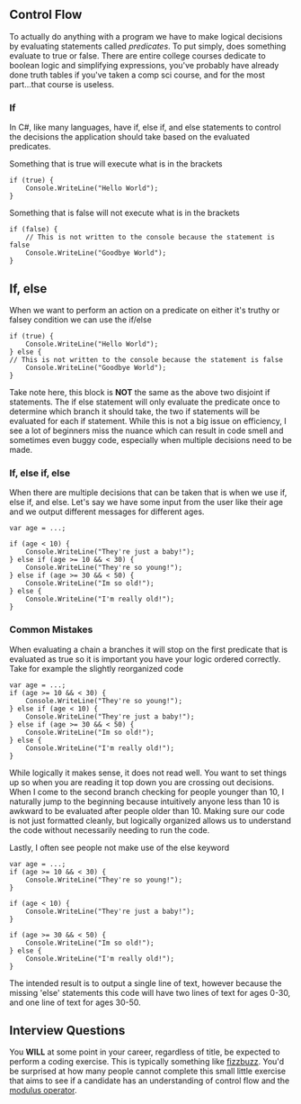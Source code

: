 ## Control Flow
To actually do anything with a program we have to make logical decisions by evaluating statements called _predicates_. 
To put simply, does something evaluate to true or false. 
There are entire college courses dedicate to boolean logic and simplifying expressions, you've probably have already done truth tables if you've taken a comp sci course, and for the most part...that course is useless.


### If
In C#, like many languages, have if, else if, and else statements to control the decisions the application should take based on the evaluated predicates.

Something that is true will execute what is in the brackets
```
if (true) {
    Console.WriteLine("Hello World");
}
```

Something that is false will not execute what is in the brackets
```
if (false) {
    // This is not written to the console because the statement is false
    Console.WriteLine("Goodbye World");
}
```

## If, else
When we want to perform an action on a predicate on either it's truthy or falsey condition we can use the if/else

```
if (true) {
    Console.WriteLine("Hello World");
} else {
// This is not written to the console because the statement is false
    Console.WriteLine("Goodbye World");
}
```
Take note here, this block is **NOT** the same as the above two disjoint if statements. 
The if else statement will only evaluate the predicate once to determine which branch it should take, the two if statements will be evaluated for each if statement. 
While this is not a big issue on efficiency, I see a lot of beginners miss the nuance which can result in code smell and sometimes even buggy code, especially when multiple decisions need to be made.

### If, else if, else
When there are multiple decisions that can be taken that is when we use if, else if, and else. Let's say we have some input from the user like their age and we output different messages for different ages.

```
var age = ...;

if (age < 10) {
    Console.WriteLine("They're just a baby!");
} else if (age >= 10 && < 30) {
    Console.WriteLine("They're so young!");
} else if (age >= 30 && < 50) {
    Console.WriteLine("Im so old!");
} else {
    Console.WriteLine("I'm really old!");
}

```

### Common Mistakes
When evaluating a chain a branches it will stop on the first predicate that is evaluated as true so it is important you have your logic ordered correctly. Take for example the slightly reorganized code
```
var age = ...;
if (age >= 10 && < 30) {
    Console.WriteLine("They're so young!");
} else if (age < 10) {
    Console.WriteLine("They're just a baby!");
} else if (age >= 30 && < 50) {
    Console.WriteLine("Im so old!");
} else {
    Console.WriteLine("I'm really old!");
}
```
While logically it makes sense, it does not read well. You want to set things up so when you are reading it top down you are crossing out decisions. 
When I come to the second branch checking for people younger than 10, I naturally jump to the beginning because intuitively anyone less than 10 is awkward to be evaluated after people older than 10.
Making sure our code is not just formatted cleanly, but logically organized allows us to understand the code without necessarily needing to run the code.

Lastly, I often see people not make use of the else keyword

```
var age = ...;
if (age >= 10 && < 30) {
    Console.WriteLine("They're so young!");
} 

if (age < 10) {
    Console.WriteLine("They're just a baby!");
} 

if (age >= 30 && < 50) {
    Console.WriteLine("Im so old!");
} else {
    Console.WriteLine("I'm really old!");
}
```

The intended result is to output a single line of text, however because the missing 'else' statements this code will have two lines of text for ages 0-30, and one line of text for ages 30-50.

## Interview Questions
You **WILL** at some point in your career, regardless of title, be expected to perform a coding exercise. This is typically something like [fizzbuzz](https://en.wikipedia.org/wiki/Fizz_buzz). You'd be surprised at how many people cannot complete this small little exercise that aims to see if a candidate has an understanding of control flow and the [modulus operator](https://learn.microsoft.com/en-us/dotnet/csharp/language-reference/operators/arithmetic-operators#remainder-operator-).